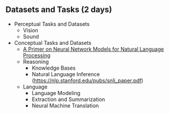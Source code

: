 ## Datasets and Tasks (2 days)
* Perceptual Tasks and Datasets
    * Vision
    * Sound
* Conceptual Tasks and Datasets
    * [A Primer on Neural Network Models for Natural Language Processing](https://arxiv.org/abs/1510.00726)
    * Reasoning
        * Knowledge Bases
        * Natural Language Inference (https://nlp.stanford.edu/pubs/snli_paper.pdf)
    * Language
        * Language Modeling
        * Extraction and Summarization
        * Neural Machine Translation
